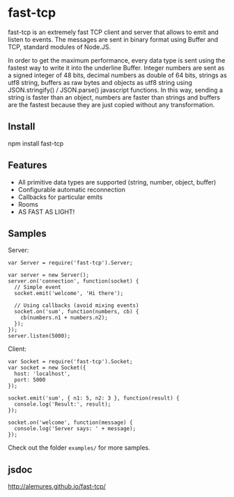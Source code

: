 fast-tcp
===

fast-tcp is an extremely fast TCP client and server that allows to emit and listen to events. The messages are sent in binary format using Buffer and TCP, standard modules of Node.JS.

In order to get the maximum performance, every data type is sent using the fastest way to write it into the underline Buffer. Integer numbers are sent as a signed integer of 48 bits, decimal numbers as double of 64 bits, strings as utf8 string, buffers as raw bytes and objects as utf8 string using JSON.stringify() / JSON.parse() javascript functions. In this way, sending a string is faster than an object, numbers are faster than strings and buffers are the fastest because they are just copied without any transformation.

## Install
npm install fast-tcp

## Features
* All primitive data types are supported (string, number, object, buffer)
* Configurable automatic reconnection
* Callbacks for particular emits
* Rooms
* AS FAST AS LIGHT!

## Samples
Server:
```
var Server = require('fast-tcp').Server;

var server = new Server();
server.on('connection', function(socket) {
  // Simple event
  socket.emit('welcome', 'Hi there');

  // Using callbacks (avoid mixing events)
  socket.on('sum', function(numbers, cb) {
    cb(numbers.n1 + numbers.n2);
  });
});
server.listen(5000);
```

Client:
```
var Socket = require('fast-tcp').Socket;
var socket = new Socket({
  host: 'localhost',
  port: 5000
});

socket.emit('sum', { n1: 5, n2: 3 }, function(result) {
  console.log('Result:', result);
});

socket.on('welcome', function(message) {
  console.log('Server says: ' + message);
});
```

Check out the folder `examples/` for more samples.

## jsdoc
http://alemures.github.io/fast-tcp/